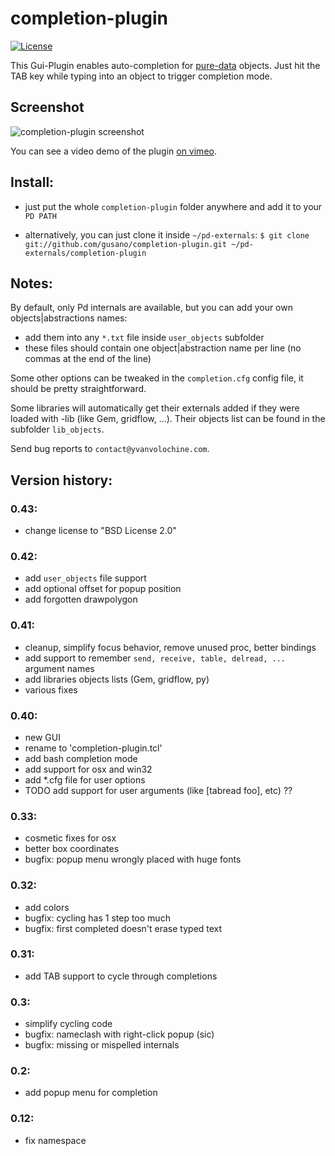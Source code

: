 # completion-plugin

[![License](https://img.shields.io/badge/License-BSD%203--Clause-blue.svg)](https://opensource.org/licenses/BSD-3-Clause)

This Gui-Plugin enables auto-completion for [pure-data](http://puredata.info) objects.
Just hit the TAB key while typing into an object to trigger completion mode.

## Screenshot

![completion-plugin screenshot](http://www.yvanvolochine.com/media/images/completion_new.gif)

You can see a video demo of the plugin [on vimeo](https://vimeo.com/23557543).

## Install:

 - just put the whole `completion-plugin` folder anywhere and add it to your `PD PATH`

 - alternatively, you can just clone it inside `~/pd-externals`:
`$ git clone git://github.com/gusano/completion-plugin.git ~/pd-externals/completion-plugin`

## Notes:

By default, only Pd internals are available, but you can add your own
objects|abstractions names:

 - add them into any `*.txt` file inside `user_objects` subfolder
 - these files should contain one object|abstraction name per line (no commas at the end of the line)

Some other options can be tweaked in the `completion.cfg` config file, it should be pretty straightforward.

Some libraries will automatically get their externals added if they were loaded with -lib (like Gem, gridflow, ...).
Their objects list can be found in the subfolder `lib_objects`.

Send bug reports to `contact@yvanvolochine.com`.

## Version history:

### 0.43:

 - change license to "BSD License 2.0"

### 0.42:

 - add `user_objects` file support
 - add optional offset for popup position
 - add forgotten drawpolygon

### 0.41:

 - cleanup, simplify focus behavior, remove unused proc, better bindings
 - add support to remember `send, receive, table, delread, ...` argument names
 - add libraries objects lists (Gem, gridflow, py)
 - various fixes

### 0.40:

 - new GUI
 - rename to 'completion-plugin.tcl'
 - add bash completion mode
 - add support for osx and win32
 - add *.cfg file for user options
 - TODO add support for user arguments (like [tabread foo], etc) ??

### 0.33:

 - cosmetic fixes for osx
 - better box coordinates
 - bugfix: popup menu wrongly placed with huge fonts

### 0.32:

 - add colors
 - bugfix: cycling has 1 step too much
 - bugfix: first completed doesn't erase typed text

### 0.31:

 - add TAB support to cycle through completions

### 0.3:

 - simplify cycling code
 - bugfix: nameclash with right-click popup (sic)
 - bugfix: missing or mispelled internals

### 0.2:

 - add popup menu for completion

### 0.12:

 - fix namespace
